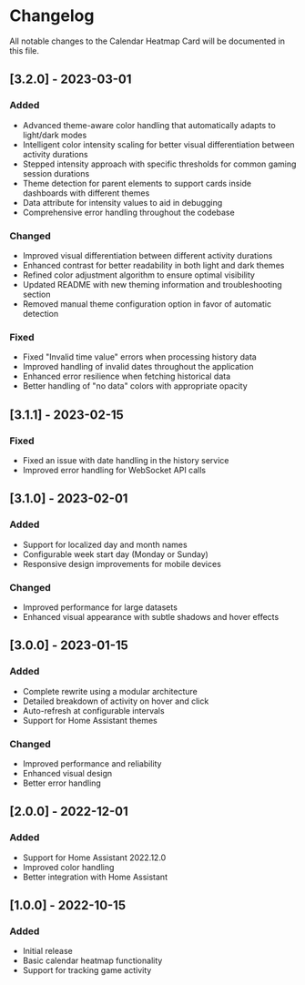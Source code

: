 # Changelog

All notable changes to the Calendar Heatmap Card will be documented in this file.

## [3.2.0] - 2023-03-01

### Added
- Advanced theme-aware color handling that automatically adapts to light/dark modes
- Intelligent color intensity scaling for better visual differentiation between activity durations
- Stepped intensity approach with specific thresholds for common gaming session durations
- Theme detection for parent elements to support cards inside dashboards with different themes
- Data attribute for intensity values to aid in debugging
- Comprehensive error handling throughout the codebase

### Changed
- Improved visual differentiation between different activity durations
- Enhanced contrast for better readability in both light and dark themes
- Refined color adjustment algorithm to ensure optimal visibility
- Updated README with new theming information and troubleshooting section
- Removed manual theme configuration option in favor of automatic detection

### Fixed
- Fixed "Invalid time value" errors when processing history data
- Improved handling of invalid dates throughout the application
- Enhanced error resilience when fetching historical data
- Better handling of "no data" colors with appropriate opacity

## [3.1.1] - 2023-02-15

### Fixed
- Fixed an issue with date handling in the history service
- Improved error handling for WebSocket API calls

## [3.1.0] - 2023-02-01

### Added
- Support for localized day and month names
- Configurable week start day (Monday or Sunday)
- Responsive design improvements for mobile devices

### Changed
- Improved performance for large datasets
- Enhanced visual appearance with subtle shadows and hover effects

## [3.0.0] - 2023-01-15

### Added
- Complete rewrite using a modular architecture
- Detailed breakdown of activity on hover and click
- Auto-refresh at configurable intervals
- Support for Home Assistant themes

### Changed
- Improved performance and reliability
- Enhanced visual design
- Better error handling

## [2.0.0] - 2022-12-01

### Added
- Support for Home Assistant 2022.12.0
- Improved color handling
- Better integration with Home Assistant

## [1.0.0] - 2022-10-15

### Added
- Initial release
- Basic calendar heatmap functionality
- Support for tracking game activity 